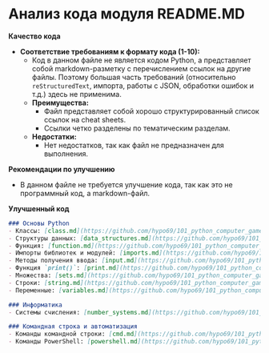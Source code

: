 # Анализ кода модуля README.MD

**Качество кода**

-  **Соответствие требованиям к формату кода (1-10):** 
    -  Код в данном файле не является кодом Python, а представляет собой markdown-разметку с перечислением ссылок на другие файлы. Поэтому большая часть требований (относительно `reStructuredText`, импорта, работы с JSON, обработки ошибок и т.д.) здесь не применима.
    - **Преимущества:**
        -   Файл представляет собой хорошо структурированный список ссылок на cheat sheets.
        -   Ссылки четко разделены по тематическим разделам.
    - **Недостатки:**
        -   Нет недостатков, так как файл не предназначен для выполнения.

**Рекомендации по улучшению**

-  В данном файле не требуется улучшение кода, так как это не программный код, а markdown-файл.

**Улучшенный код**
```markdown
### Основы Python
- Классы: [class.md](https://github.com/hypo69/101_python_computer_games_ru/blob/master/cheat_sheets/class.md)
- Структуры данных: [data_structures.md](https://github.com/hypo69/101_python_computer_games_ru/blob/master/cheat_sheets/data_structures.md)
- Функция: [function.md](https://github.com/hypo69/101_python_computer_games_ru/blob/master/cheat_sheets/function.md)
- Импорты библиотек и модулей: [imports.md](https://github.com/hypo69/101_python_computer_games_ru/blob/master/cheat_sheets/imports.md)
- Методы получения ввода: [input.md](https://github.com/hypo69/101_python_computer_games_ru/blob/master/cheat_sheets/input.md)
- Функция `print()`: [print.md](https://github.com/hypo69/101_python_computer_games_ru/blob/master/cheat_sheets/print.md)
- Множества: [sets.md](https://github.com/hypo69/101_python_computer_games_ru/blob/master/cheat_sheets/sets.md)
- Строки: [string.md](https://github.com/hypo69/101_python_computer_games_ru/blob/master/cheat_sheets/string.md)
- Переменные: [variables.md](https://github.com/hypo69/101_python_computer_games_ru/blob/master/cheat_sheets/variables.md)

### Информатика
- Системы счисления: [number_systems.md](https://github.com/hypo69/101_python_computer_games_ru/blob/master/cheat_sheets/number_systems.md)

### Командная строка и автоматизация
- Команды командной строки: [cmd.md](https://github.com/hypo69/101_python_computer_games_ru/blob/master/cheat_sheets/cmd.md)
- Команды PowerShell: [powershell.md](https://github.com/hypo69/101_python_computer_games_ru/blob/master/cheat_sheets/powershell.md)
```